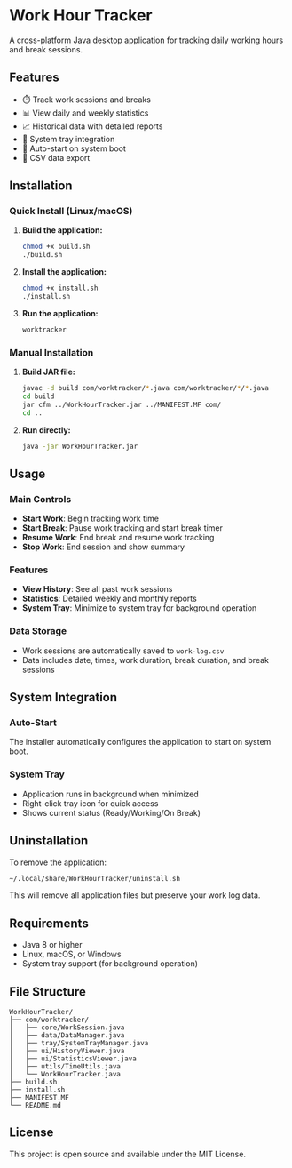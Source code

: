 # Work Hour Tracker

A cross-platform Java desktop application for tracking daily working hours and break sessions.

## Features

- ⏱️ Track work sessions and breaks
- 📊 View daily and weekly statistics
- 📈 Historical data with detailed reports
- 🔔 System tray integration
- 🚀 Auto-start on system boot
- 💾 CSV data export

## Installation

### Quick Install (Linux/macOS)

1. **Build the application:**
   ```bash
   chmod +x build.sh
   ./build.sh
   ```

2. **Install the application:**
   ```bash
   chmod +x install.sh
   ./install.sh
   ```

3. **Run the application:**
   ```bash
   worktracker
   ```

### Manual Installation

1. **Build JAR file:**
   ```bash
   javac -d build com/worktracker/*.java com/worktracker/*/*.java
   cd build
   jar cfm ../WorkHourTracker.jar ../MANIFEST.MF com/
   cd ..
   ```

2. **Run directly:**
   ```bash
   java -jar WorkHourTracker.jar
   ```

## Usage

### Main Controls
- **Start Work**: Begin tracking work time
- **Start Break**: Pause work tracking and start break timer
- **Resume Work**: End break and resume work tracking
- **Stop Work**: End session and show summary

### Features
- **View History**: See all past work sessions
- **Statistics**: Detailed weekly and monthly reports
- **System Tray**: Minimize to system tray for background operation

### Data Storage
- Work sessions are automatically saved to `work-log.csv`
- Data includes date, times, work duration, break duration, and break sessions

## System Integration

### Auto-Start
The installer automatically configures the application to start on system boot.

### System Tray
- Application runs in background when minimized
- Right-click tray icon for quick access
- Shows current status (Ready/Working/On Break)

## Uninstallation

To remove the application:
```bash
~/.local/share/WorkHourTracker/uninstall.sh
```

This will remove all application files but preserve your work log data.

## Requirements

- Java 8 or higher
- Linux, macOS, or Windows
- System tray support (for background operation)

## File Structure

```
WorkHourTracker/
├── com/worktracker/
│   ├── core/WorkSession.java
│   ├── data/DataManager.java
│   ├── tray/SystemTrayManager.java
│   ├── ui/HistoryViewer.java
│   ├── ui/StatisticsViewer.java
│   ├── utils/TimeUtils.java
│   └── WorkHourTracker.java
├── build.sh
├── install.sh
├── MANIFEST.MF
└── README.md
```

## License

This project is open source and available under the MIT License.
